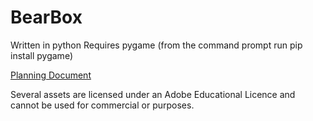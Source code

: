 # BearBox
Written in python
Requires pygame (from the command prompt run pip install pygame)

[Planning Document](https://docs.google.com/document/d/1rtg9Jhf5TqfhTUPTfvigeBtKigOFr7ZMfYUXiAdAxsw/edit?usp=sharing)

Several assets are licensed under an Adobe Educational Licence and cannot be used for commercial or purposes.

